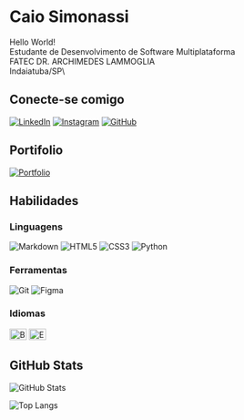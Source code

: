 # Caio Simonassi
Hello World!\
Estudante de Desenvolvimento de Software Multiplataforma\
FATEC DR. ARCHIMEDES LAMMOGLIA\
Indaiatuba/SP\
## Conecte-se comigo
[![LinkedIn](https://img.shields.io/badge/LinkedIn-0077B5?style=for-the-badge&logo=linkedin&logoColor=white)](https://www.linkedin.com/in/caiosimonassi/)
[![Instagram](https://img.shields.io/badge/-Instagram-%23E4405F?style=for-the-badge&logo=instagram&logoColor=white)](https://www.instagram.com/simonassicaio.jpg/)
[![GitHub](https://img.shields.io/badge/GitHub-100000?style=for-the-badge&logo=github&logoColor=white)](https://github.com/memlith)
## Portifolio
[![Portfolio](https://img.shields.io/badge/Portfolio-FF5722?style=for-the-badge&logo=todoist&logoColor=white)](https://seulink.com)
## Habilidades
### Linguagens
![Markdown](https://img.shields.io/badge/Markdown-000?style=for-the-badge&logo=markdown)
![HTML5](https://img.shields.io/badge/HTML5-E34F26?style=for-the-badge&logo=html5&logoColor=white)
![CSS3](https://img.shields.io/badge/CSS3-1572B6?style=for-the-badge&logo=css3&logoColor=white)
![Python](https://img.shields.io/badge/python-3670A0?style=for-the-badge&logo=python&logoColor=ffdd54)
### Ferramentas
![Git](https://img.shields.io/badge/GIT-E44C30?style=for-the-badge&logo=git&logoColor=white)
![Figma](https://img.shields.io/badge/Figma-696969?style=for-the-badge&logo=figma&logoColor=figma)
### Idiomas
<img src="https://upload.wikimedia.org/wikipedia/commons/thumb/0/05/Flag_of_Brazil.svg/1280px-Flag_of_Brazil.svg.png" alt="Brasil" width="30" height="20" /> <img src="https://www.gov.br/agricultura/pt-br/assuntos/relacoes-internacionais/agro-mais-investimentos/imagens/bandeira-dos-estados-unidos.png/@@images/image.png" alt="Estados Unidos" width="30" height="20" />



## GitHub Stats
![GitHub Stats](https://github-readme-stats.vercel.app/api?username=memlith&theme=transparent&bg_color=000&border_color=fff&show_icons=true&icon_color=fff&title_color=ff0000&text_color=FFF&hide_title=true&hide_stars=true)

![Top Langs](https://github-readme-stats-git-masterrstaa-rickstaa.vercel.app/api/top-langs/?username=memlith&layout=compact&bg_color=000&border_color=fff&title_color=fff&text_color=FFF&hide_title=true)
